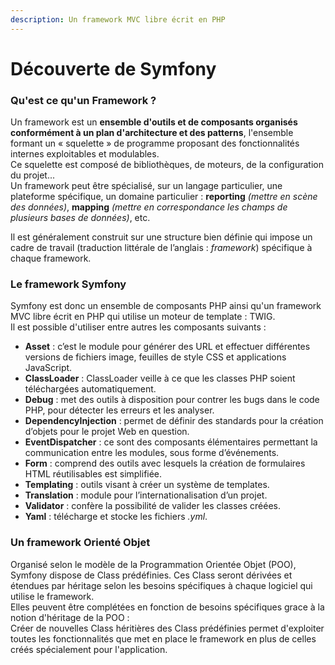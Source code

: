 ```yaml
---
description: Un framework MVC libre écrit en PHP
---
```


# Découverte de Symfony

### Qu'est ce qu'un Framework ?

Un framework est un **ensemble d'outils et de composants organisés conformément à un plan d'architecture et des patterns**, l'ensemble formant un « squelette » de programme proposant des fonctionnalités internes exploitables et modulables. \
Ce squelette est composé de bibliothèques, de moteurs, de la configuration du projet... \
Un framework peut être spécialisé, sur un langage particulier, une plateforme spécifique, un domaine particulier : **reporting** _(mettre en scène des données)_, **mapping** _(mettre en correspondance les champs de plusieurs bases de données)_, etc.&#x20;

Il est généralement construit sur une structure bien définie qui impose un cadre de travail (traduction littérale de l’anglais : _framework_) spécifique à chaque framework.

### Le framework Symfony

Symfony est donc un ensemble de composants PHP ainsi qu'un framework MVC libre écrit en PHP qui utilise un moteur de template : TWIG. \
Il est possible d'utiliser entre autres les composants suivants :

* **Asset** : c’est le module pour générer des URL et effectuer différentes versions de fichiers image, feuilles de style CSS et applications JavaScript.
* **ClassLoader** : ClassLoader veille à ce que les classes PHP soient téléchargées automatiquement.
* **Debug** : met des outils à disposition pour contrer les bugs dans le code PHP, pour détecter les erreurs et les analyser.
* **DependencyInjection** : permet de définir des standards pour la création d’objets pour le projet Web en question.
* **EventDispatcher** : ce sont des composants élémentaires permettant la communication entre les modules, sous forme d’événements.
* **Form** : comprend des outils avec lesquels la création de formulaires HTML réutilisables est simplifiée.
* **Templating** : outils visant à créer un système de templates.
* **Translation** : module pour l’internationalisation d’un projet. &#x20;
* **Validator** : confère la possibilité de valider les classes créées.
* **Yaml** : télécharge et stocke les fichiers _.yml_.

### Un framework Orienté Objet

Organisé selon le modèle de la Programmation Orientée Objet (POO), Symfony dispose de Class prédéfinies. Ces Class seront dérivées et étendues par héritage selon les besoins spécifiques à chaque logiciel qui utilise le framework.\
Elles peuvent être complétées en fonction de besoins spécifiques grace à la notion d'héritage de la POO : \
Créer de nouvelles Class héritières des Class prédéfinies permet d'exploiter toutes les fonctionnalités que met en place le framework en plus de celles créés spécialement pour l'application.

###

